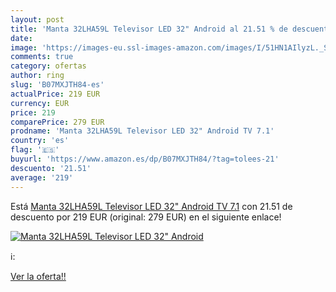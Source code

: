 ```yaml
---
layout: post
title: 'Manta 32LHA59L Televisor LED 32" Android al 21.51 % de descuento'
date: 
image: 'https://images-eu.ssl-images-amazon.com/images/I/51HN1AIlyzL._SL200_.jpg'
comments: true
category: ofertas
author: ring
slug: 'B07MXJTH84-es'
actualPrice: 219 EUR
currency: EUR
price: 219
comparePrice: 279 EUR
prodname: 'Manta 32LHA59L Televisor LED 32" Android TV 7.1'
country: 'es'
flag: '🇪🇸'
buyurl: 'https://www.amazon.es/dp/B07MXJTH84/?tag=tolees-21'
descuento: '21.51'
average: '219'
---
```


Está [Manta 32LHA59L Televisor LED 32" Android TV 7.1](https://www.amazon.es/dp/B07MXJTH84/?tag=tolees-21) con 21.51 de descuento por 219 EUR (original: 279 EUR) en el siguiente enlace!

[![Manta 32LHA59L Televisor LED 32" Android](https://images-eu.ssl-images-amazon.com/images/I/51HN1AIlyzL._SL200_.jpg)](https://www.amazon.es/dp/B07MXJTH84/?tag=tolees-21)

ℹ️:


[Ver la oferta!!](https://www.amazon.es/dp/B07MXJTH84/?tag=tolees-21)
